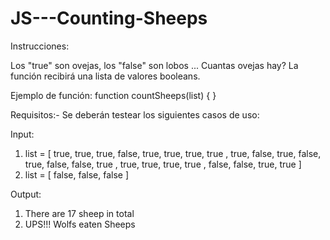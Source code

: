 # JS---Counting-Sheeps

Instrucciones: 

Los "true" son ovejas, los "false" son lobos ... Cuantas ovejas hay? La función recibirá una lista de valores booleans.

Ejemplo de función:
function countSheeps(list) { }

Requisitos:- Se deberán testear los siguientes casos de uso:

Input:
1) list = [ true,  true,  true,  false, true,  true,  true,  true , true,  false, true,  false, true,  false, false, true , true,  true,  true,  true , false, false, true,  true ]
2) list = [ false, false, false ]

Output:
1) There are 17 sheep in total
2) UPS!!! Wolfs eaten Sheeps
